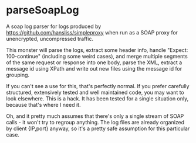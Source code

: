 # parseSoapLog
A soap log parser for logs produced by https://github.com/hansliss/simpleproxy when run as a SOAP proxy for unencrypted, uncompressed traffic.

This monster will parse the logs, extract some header info, handle "Expect: 100-continue" (including some weird cases), and merge multiple
segments of the same request or response into one body, parse the XML, extract a message id using XPath and write out new files using the
message id for grouping.

If you can't see a use for this, that's perfectly normal.
If you prefer carefully structured, extensively tested and well maintained code, you may want to look elsewhere. This is a hack. It has been
tested for a single situation only, because that's where I need it.

Oh, and it pretty much assumes that there's only a single stream of SOAP calls - it won't try to regroup anything. The log files are already
organized by client {IP,port} anyway, so it's a pretty safe assumption for this particular case.

